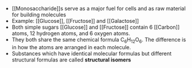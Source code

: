 - [[Monosaccharide]]s serve as a major fuel for cells and as raw material for building molecules
- Example: [[Glucose]], [[Fructose]] and [[Galactose]]
- Both simple sugars [[Glucose]] and [[Fructose]] contain 6 [[Carbon]] atoms, 12 hydrogen atoms, and 6 oxygen atoms.
- They both share the same chemical formula C<sub>6</sub>H<sub>12</sub>O<sub>6</sub>. The difference is in how the atoms are arranged in each molecule.
- Substances which have identical molecular formulas but different structural formulas are called **structural isomers**